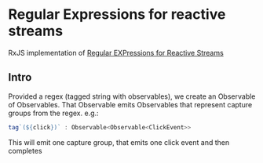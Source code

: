 # Regular Expressions for reactive streams

RxJS implementation of [Regular EXPressions for Reactive Streams](../spec)

## Intro

Provided a regex (tagged string with observables), we create an Observable of Observables.
That Observable emits Observables that represent capture groups from the regex.
e.g.:

```ts
tag`(${click})` : Observable<Observable<ClickEvent>>
```

This will emit one capture group, that emits one click event and then completes
